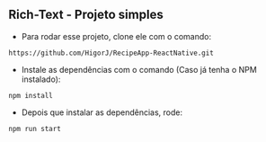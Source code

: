 ## Rich-Text - Projeto simples

- Para rodar esse projeto, clone ele com o comando:
```
https://github.com/HigorJ/RecipeApp-ReactNative.git
```

- Instale as dependências com o comando (Caso já tenha o NPM instalado):
```
npm install
```

- Depois que instalar as dependências, rode: 
```
npm run start
```